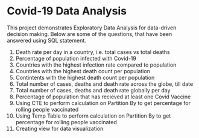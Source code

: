 # Covid-19 Data Analysis

This project demonstrates Exploratory Data Analysis for data-driven decision making.
Below are some of the questions, that have been answered using SQL statement.

1. Death rate per day in a country, i.e. total cases vs total deaths
2. Percentage of population infected with Covid-19
3. Countries with the highest infection rate compared to population
4. Countries with the highest death count per population
5. Contintents with the highest death count per population
6. Total number of cases, deaths and death rate across the globe, till date
7. Total number of cases, deaths and death rate globally per day
8. Percentage of population that has recieved at least one Covid Vaccine
9. Using CTE to perform calculation on Partition By to get percentage for rolling people vaccinated
10. Using Temp Table to perform calculation on Partition By to get percentage for rolling people vaccinated
11. Creating view for data visualization
